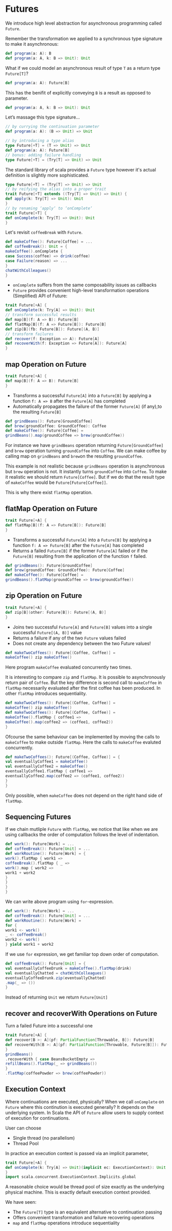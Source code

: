 # Futures

We introduce high level abstraction for asynchronous programming called `Future`.

Remember the transformation we applied to a synchronous type signature
to make it asynchronous:

```scala
def program(a: A): B
def program(a: A, k: B => Unit): Unit
```
What if we could model an asynchronous result of type `T` as a return type `Future[T]`?

```scala
def program(a: A): Future[B]
```
This has the benifit of explicitly conveying `B` is a result as opposed to parameter.
```scala
def program(a: A, k: B => Unit): Unit
```
Let’s massage this type signature…

```scala
// by currying the continuation parameter
def program(a: A): (B => Unit) => Unit
```

```scala
// by introducing a type alias
type Future[+T] = (T => Unit) => Unit
def program(a: A): Future[B]
// bonus: adding failure handling
type Future[+T] = (Try[T] => Unit) => Unit
```

The standard library of scala provides a `Future` type however it's actual definition is slightly more sophisticated.
```scala
type Future[+T] = (Try[T] => Unit) => Unit
// by reifying the alias into a proper trait
trait Future[+T] extends ((Try[T] => Unit) => Unit) {
def apply(k: Try[T] => Unit): Unit
}
// by renaming ‘apply‘ to ‘onComplete‘
trait Future[+T] {
def onComplete(k: Try[T] => Unit): Unit
}
```
Let's revisit `coffeeBreak` with `Future`.

```scala
def makeCoffee(): Future[Coffee] = ...
def coffeeBreak(): Unit = {
makeCoffee().onComplete {
case Success(coffee) => drink(coffee)
case Failure(reason) => ...
}
chatWithColleagues()
}
```

* `onComplete` suffers from the same composability issues as callbacks
* `Future` provides convenient high-level transformation operations
(Simplified) API of Future:

```scala
trait Future[+A] {
def onComplete(k: Try[A] => Unit): Unit
// transform successful results
def map[B](f: A => B): Future[B]
def flatMap[B](f: A => Future[B]): Future[B]
def zip[B](fb: Future[B]): Future[(A, B)]
// transform failures
def recover(f: Exception => A): Future[A]
def recoverWith(f: Exception => Future[A]): Future[A]
}
```

## map Operation on Future

```scala
trait Future[+A] {
def map[B](f: A => B): Future[B]
}
```
* Transforms a successful `Future[A]` into a `Future[B]` by applying a function `f: A => B` after the `Future[A]` has completed
* Automatically propagates the failure of the former `Future[A]` (if any),to the resulting `Future[B]`

```scala
def grindBeans(): Future[GroundCoffee]
def brew(groundCoffee: GroundCoffee): Coffee
def makeCoffee(): Future[Coffee] =
grindBeans().map(groundCoffee => brew(groundCoffee))

```
For instance we have `grindBeans` operation returning `Future[GroundCoffee]` and `brew` operation turning `groundCoffee` into `Coffee`. We can make coffee by calling map on `grindBeans` and `brew`on the resulting `groundCoffee`.

This example is not realistic because `grindBeans` operation is asynchronous but `brew` operation is not. It instantly turns `groundCoffee` into `Coffee`. To make it realistic we should return `Future[Coffee]`. But if we do that the result type of `makeCoffee` would be `Future[Future[Coffee]]`.

This is why there exist `flatMap` operation.

## flatMap Operation on Future
```scala
trait Future[+A] {
def flatMap[B](f: A => Future[B]): Future[B]
}
```
* Transforms a successful `Future[A]` into a `Future[B]` by applying a function `f: A => Future[B]` after the `Future[A]` has completed
* Returns a failed `Future[B]` if the former `Future[A]` failed or if the `Future[B]` resulting from the application of the function `f` failed.

```scala
def grindBeans(): Future[GroundCoffee]
def brew(groundCoffee: GroundCoffee): Future[Coffee]
def makeCoffee(): Future[Coffee] =
grindBeans().flatMap(groundCoffee => brew(groundCoffee))
```

## zip Operation on Future
```scala
trait Future[+A] {
def zip[B](other: Future[B]): Future[(A, B)]
}
```
* Joins two successful `Future[A]` and `Future[B]` values into a single successful `Future[(A, B)]` value
* Returns a failure if any of the two `Future` values failed
* Does not create any dependency between the two Future values!

```scala
def makeTwoCoffees(): Future[(Coffee, Coffee)] =
makeCoffee() zip makeCoffee()
```
Here program `makeCoffee` evaluated concurrently two times. 

It is interesting to compare `zip` and `flatMap`. It is possible to asynchronously return pair of `Coffee`. But the key difference is second call to `makeCoffee` in `flatMap` necessarily  evaluated after the first coffee has been produced. In other `flatMap` introduces sequentiality.
```scala
def makeTwoCoffees(): Future[(Coffee, Coffee)] =
makeCoffee() zip makeCoffee()
def makeTwoCoffees(): Future[(Coffee, Coffee)] =
makeCoffee().flatMap { coffee1 =>
makeCoffee().map(coffee2 => (coffee1, coffee2))
}
```
Ofcourse the same behaviour can be implemented by moving the calls to `makeCoffee` to make outside `flatMap`. Here the calls to `makeCoffee` evaluted concurrently. 

```scala
def makeTwoCoffees(): Future[(Coffee, Coffee)] = {
val eventuallyCoffee1 = makeCoffee()
val eventuallyCoffee2 = makeCoffee()
eventuallyCoffee1.flatMap { coffee1 =>
eventuallyCoffee2.map(coffee2 => (coffee1, coffee2))
}
}
```
Only possible, when `makeCoffee` does not depend on the right hand side of `flatMap`.

## Sequencing Futures

If we chain mutliple `Future` with `flatMap`, we notice that like when we are using callbacks the order of computation follows the level of indentation. 

```scala
def work(): Future[Work] = ...
def coffeeBreak(): Future[Unit] = ...
def workRoutine(): Future[Work] = {
work().flatMap { work1 =>
coffeeBreak().flatMap { _ =>
work().map { work2 =>
work1 + work2
}
}
}
}
```
We can write above program using `for`-expression.
```scala
def work(): Future[Work] = ...
def coffeeBreak(): Future[Unit] = ...
def workRoutine(): Future[Work] =
for {
work1 <- work()
_ <- coffeeBreak()
work2 <- work()
} yield work1 + work2
```
If we use `for` expression, we get familiar top down order of computation.

```scala
def coffeeBreak(): Future[Unit] = {
val eventuallyCoffeeDrunk = makeCoffee().flatMap(drink)
val eventuallyChatted = chatWithColleagues()
eventuallyCoffeeDrunk.zip(eventuallyChatted)
.map(_ => ())
}
```
Instead of returning `Unit` we return `Future[Unit]`

## recover and recoverWith Operations on Future

Turn a failed Future into a successful one

```scala
trait Future[+A] {
def recover[B >: A](pf: PartialFunction[Throwable, B]): Future[B]
def recoverWith[B >: A](pf: PartialFunction[Throwable, Future[B]]): Future[B]
}
grindBeans()
.recoverWith { case BeansBucketEmpty =>
refillBeans().flatMap(_ => grindBeans())
}
.flatMap(coffeePowder => brew(coffeePowder))
```

## Execution Context

Where continuations are executed, physically?
When we call `onComplete` on `Future` where this continution is executed generally? It depends on the underlying system. In Scala the API of `Future` allow users to supply context of execution for continuations. 

User can choose

* Single thread (no parallelism)
* Thread Pool

In practice an execution context is passed via an implicit parameter, 

```scala
trait Future[+A] {
def onComplete(k: Try[A] => Unit)(implicit ec: ExecutionContext): Unit
}
import scala.concurrent.ExecutionContext.Implicits.global
```

A reasonable choice would be thread pool of size exactly as the underlying physical machine. This is exactly default execution context provided.



We have seen:
* The `Future[T]` type is an equivalent alternative to continuation passing
* Offers convenient transformation and failure recovering operations
* `map` and `flatMap` operations introduce sequentiality


```scala

```
